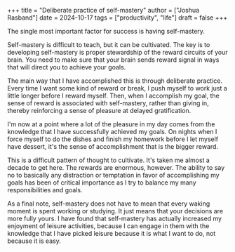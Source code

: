 +++
title = "Deliberate practice of self-mastery"
author = ["Joshua Rasband"]
date = 2024-10-17
tags = ["productivity", "life"]
draft = false
+++

The single most important factor for success is having self-mastery.

Self-mastery is difficult to teach, but it can be cultivated. The key is to
developing self-mastery is proper stewardship of the reward circuits of your
brain. You need to make sure that your brain sends reward signal in ways that
will direct you to achieve your goals.

The main way that I have accomplished this is through deliberate practice. Every
time I want some kind of reward or break, I push myself to work just a little
longer before I reward myself. Then, when I accomplish my goal, the sense of
reward is associated with self-mastery, rather than giving in, thereby
reinforcing a sense of pleasure at delayed gratification.

I'm now at a point where a lot of the pleasure in my day comes from the
knowledge that I have successfully achieved my goals. On nights when I force
myself to do the dishes and finish my homework before I let myself have dessert,
it's the sense of accomplishment that is the bigger reward.

This is a difficult pattern of thought to cultivate. It's taken me almost a
decade to get here. The rewards are enormous, however. The ability to say no to
basically any distraction or temptation in favor of accomplishing my goals has
been of critical importance as I try to balance my many responsibilities and
goals.

As a final note, self-mastery does not have to mean that every waking moment is
spent working or studying. It just means that your decisions are more fully
yours. I have found that self-mastery has actually increased my enjoyment of
leisure activities, because I can engage in them with the knowledge that I have
picked leisure because it is what I want to do, not because it is easy.
